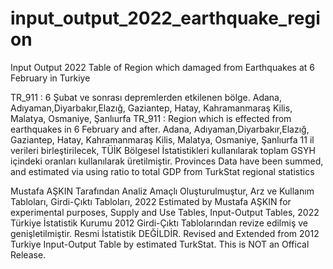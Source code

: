 # input_output_2022_earthquake_region
Input Output 2022 Table of  Region which damaged from Earthquakes at 6 February in Turkiye

TR_911  : 6 Şubat ve sonrası depremlerden etkilenen bölge.
Adana, Adıyaman,Diyarbakır,Elazığ, Gaziantep, Hatay, Kahramanmaraş Kilis, Malatya, Osmaniye, Şanlıurfa 
TR_911  : Region which is effected from earthquakes in 6 February and after.
Adana, Adıyaman,Diyarbakır,Elazığ, Gaziantep, Hatay, Kahramanmaraş Kilis, Malatya, Osmaniye, Şanlıurfa 
11 il verileri birleştirilecek, TÜİK Bölgesel İstatistikleri kullanılarak toplam GSYH içindeki oranları kullanılarak üretilmiştir.
Provinces Data have been summed, and estimated via using ratio to total GDP from TurkStat regional statistics

Mustafa AŞKIN Tarafından Analiz Amaçlı Oluşturulmuştur, Arz ve Kullanım Tabloları, Girdi-Çıktı Tabloları, 2022
Estimated by Mustafa AŞKIN for experimental purposes, Supply and Use Tables, Input-Output Tables, 2022
Türkiye İstatistik Kurumu 2012 Girdi-Çıktı Tablolarından revize edilmiş ve genişletilmiştir. Resmi İstatistik DEĞİLDİR.
Revised and Extended from 2012 Turkiye Input-Output Table by estimated TurkStat. This is NOT an Offical Release.




